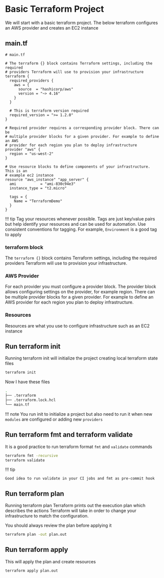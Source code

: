 # Basic Terraform Project

We will start with a basic terraform project. The below terraform configures an AWS provider and creates an EC2 instance

## main.tf

```hcl
# main.tf

# The terraform {} block contains Terraform settings, including the required 
# providers Terraform will use to provision your infrastructure
terraform {
  required_providers {
    aws = {
      source  = "hashicorp/aws"
      version = "~> 4.16"
    }
  }

  # This is terraform version required
  required_version = ">= 1.2.0"
}

# Required provider requires a corresponding provider block. There can be
# multiple provider blocks for a given provider. For example to define an AWS
# provider for each region you plan to deploy infrastructure
provider "aws" {
  region = "us-west-2"
}

# Use resource blocks to define components of your infrastructure. This is an 
# example ec2 instance
resource "aws_instance" "app_server" {
  ami           = "ami-830c94e3"
  instance_type = "t2.micro"

  tags = {
    Name = "TerraformDemo"
  }
}
```

!!! tip
    Tag your resources whenever possible. Tags are just key/value pairs but help identify your resources and can be used for automation. Use consistent conventions for tagging. For example, `Environment` is a good tag to apply

### terraform block

The `terraform {}` block contains Terraform settings, including the required providers Terraform will use to provision your infrastructure.

### AWS Provider

For each provider you must configure a provider block. The provider block allows configuring settings on the provider, for example region. There can be multiple provider blocks for a given provider. For example to define an AWS provider for each region you plan to deploy infrastructure.

### Resources

Resources are what you use to configure infrastructure such as an EC2 instance

## Run terraform init

Running terraform init will initialize the project creating local terraform state files

```bash
terraform init
```

Now I have these files

```bash
.
├── .terraform
├── .terraform.lock.hcl
└── main.tf
```

!!! note
    You run init to initialize a project but also need to run it when new `modules` are configured or adding new `providers`

## Run terraform fmt and terraform validate

It is a good practice to run terraform format `fmt` and `validate` commands

```bash
terraform fmt -recursive
terraform validate
```

!!! tip

    Good idea to run validate in your CI jobs and fmt as pre-commit hook

## Run terraform plan

Running terraform plan Terraform prints out the execution plan which describes the actions Terraform will take in order to change your infrastructure to match the configuration.

You should always review the plan before applying it

```bash
terraform plan -out plan.out
```

## Run terraform apply

This will apply the plan and create resources

```bash
terraform apply plan.out
```
